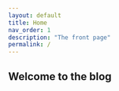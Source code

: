 ```yaml
---
layout: default
title: Home
nav_order: 1
description: "The front page"
permalink: /
---
```


## Welcome to the blog